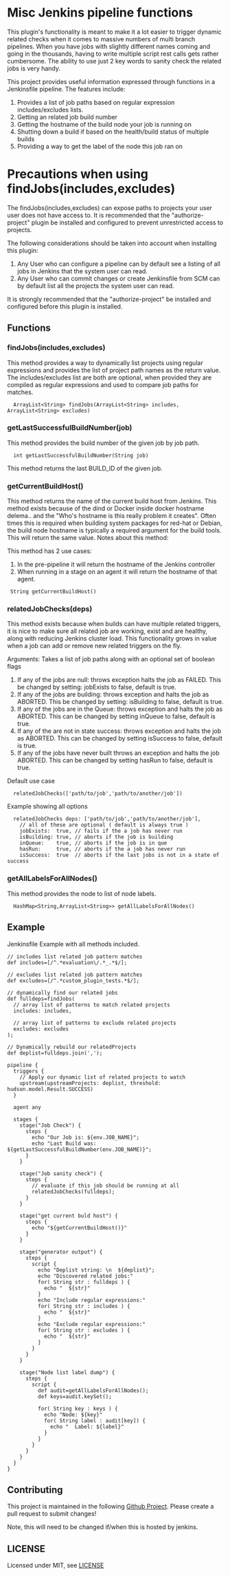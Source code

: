 # Misc Jenkins pipeline functions

This plugin's functionality is meant to make it a lot easier to trigger dynamic related checks when it comes to massive numbers of multi branch pipelines. When you have jobs with slightly different names coming and going in the thousands, having to write multiple script rest calls gets rather cumbersome. The ability to use just 2 key words to sanity check the related jobs is very handy.

This project provides useful information expressed through functions in a Jenkinsfile pipeline.  The features include:

  1. Provides a list of job paths based on regular expression includes/excludes lists.
  2. Getting an related job build number
  3. Getting the hostname of the build node your job is running on
  4. Shutting down a build if based on the health/build status of multiple builds
  5. Providing a way to get the label of the node this job ran on

# Precautions when using findJobs(includes,excludes)

The findJobs(includes,excludes) can expose paths to projects your user user does not have access to. It is recommended that the "authorize-project" plugin be installed and configured to prevent unrestricted access to projects.

The following considerations should be taken into account when installing this plugin:

  1. Any User who can configure a pipeline can by default see a listing of all jobs in Jenkins that the system user can read.
  2. Any User who can commit changes or create Jenkinsfile from SCM can by default list all the projects the system user can read.

It is strongly recommended that the "authorize-project" be installed and configured before this plugin is installed.

## Functions

### findJobs(includes,excludes)

This method provides a way to dynamically list projects using regular expressions and provides the list of project path names as the return value.  The includes/excludes list are both are optional, when provided they are compiled as regular expressions and used to compare job paths for matches.

```
  ArrayList<String> findJobs(ArrayList<String> includes, ArrayList<String> excludes)
```

### getLastSuccessfulBuildNumber(job)

This method provides the build number of the given job by job path.

```
  int getLastSuccessfulBuildNumber(String job)
```

This method returns the last BUILD_ID of the given job.

### getCurrentBuildHost()

This method returns the name of the current build host from Jenkins.  This method exists because of the dind or Docker inside docker hostname delema.. and the "Who's hostname is this really problem it creates". Often times this is required when building system packages for red-hat or Debian, the build node hostname is typically a required argument for the build tools.  This will return the same value. 
Notes about this method:

This method has 2 use cases:

  1. In the pre-pipeline it will return the hostname of the Jenkins controller
  2. When running in a stage on an agent it will return the hostname of that agent.

```
 String getCurrentBuildHost()
```

### relatedJobChecks(deps)

This method exists because when builds can have multiple related triggers, it is nice to make sure all related job are working, exist and are healthy, along with reducing Jenkins cluster load.  This functionality grows in value when a job can add or remove new related triggers on the fly.

Arguments: Takes a list of job paths along with an optional set of boolean flags

  1. If any of the jobs are null: throws exception halts the job as FAILED.
    This be changed by setting: jobExists to false, default is true.
  2. If any of the jobs are building: throws exception and halts the job as ABORTED.
    This be changed by setting: isBuilding to false, default is true.
  3. If any of the jobs are in the Queue: throws exception and halts the job as ABORTED.
    This can be changed by setting inQueue to false, default is true.
  4. If any of the are not in state success: throws exception and halts the job as ABORTED.
    This can be changed by setting isSuccess to false, default is true.
  5. If any of the jobs have never built throws an exception and halts the job ABORTED.
    This can be changed by setting hasRun to false, default is true.

Default use case

```
  relatedJobChecks(['path/to/job','path/to/another/job'])
```

Example showing all options

```
  relatedJobChecks deps: ['path/to/job','path/to/another/job'], 
    // all of these are optional ( default is always true )
    jobExists:  true, // fails if the a job has never run
    isBuilding: true, // aborts if the job is building
    inQueue:    true, // aborts if the job is in que
    hasRun:     true, // aborts if the a job has never run
    isSuccess:  true  // aborts if the last jobs is not in a state of success
```

### getAllLabelsForAllNodes() 

This method provides the node to list of node labels.

```
  HashMap<String,ArrayList<String>> getAllLabelsForAllNodes()
```

## Example

Jenkinsfile Example with all methods included.

```
// includes list related job pattern matches
def includes=[/^.*evaluation\/.*_.*$/];

// excludes list related job pattern matches
def excludes=[/^.*custom_plugin_tests.*$/];

// dynamically find our related jobs
def fulldeps=findJobs(
  // array list of patterns to match related projects
  includes: includes, 

  // array list of patterns to exclude related projects
  excludes: excludes
);

// Dynamically rebuild our relatedProjects
def deplist=fulldeps.join(',');

pipeline {
  triggers {
    // Apply our dynamic list of related projects to watch
    upstream(upstreamProjects: deplist, threshold: hudson.model.Result.SUCCESS)
  }

  agent any

  stages {
    stage("Job Check") {
      steps {
        echo "Our Job is: ${env.JOB_NAME}";
        echo "Last Build was: ${getLastSuccessfulBuildNumber(env.JOB_NAME)}";
      }
    }

    stage("Job sanity check") {
      steps {
        // evaluate if this job should be running at all
        relatedJobChecks(fulldeps);
      }
    }

    stage("get current buld host") {
      steps {
        echo "${getCurrentBuildHost()}"
      }
    }

    stage("generator output") {
      steps {
        script {
          echo "Deplist string: \n  ${deplist}";
          echo "Discovered related jobs:"
          for( String str : fulldeps ) {
            echo "  ${str}"
          }
          echo "Include regular expressions:"
          for( String str : includes ) {
            echo "  ${str}"
          }
          echo "Exclude regular expressions:"
          for( String str : excludes ) {
            echo "  ${str}"
          }
        } 
      }
    }

    stage("Node list label dump") {
      steps {
        script {
          def audit=getAllLabelsForAllNodes();
          def keys=audit.keySet();

          for( String key : keys ) {
            echo "Node: ${key}"
            for( String label : audit[key]) {
              echo "  Label: ${label}"
            }
          }
        }
      }
    }
  }
}

```

## Contributing

This project is maintained in the following [Github Project](https://github.com/akalinux/misc-jenkins-info-tools).
Please create a pull request to submit changes! 

Note, this will need to be changed if/when this is hosted by jenkins.

## LICENSE

Licensed under MIT, see [LICENSE](LICENSE.md)

